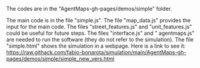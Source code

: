 The codes are in the "AgentMaps-gh-pages/demos/simple" folder.

The main code is in the file "simple.js". 
The file "map_data.js" provides the input for the main code. 
The files "street_features.js" and "unit_features.js" could be useful for future steps.
The files "interface.js" and " agentmaps.js" are needed to run the software (they do not refer to the simulation).
The file "simple.html" shows the simulation in a webpage. Here is a link to see it: https://raw.githack.com/fabio-bonarota/simulation/main/AgentMaps-gh-pages/demos/simple/simple_new_vers.html 
